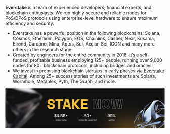 **Everstake** is a team of experienced developers, financial experts, and blockchain enthusiasts. We run highly secure and reliable nodes for PoS/DPoS protocols using enterprise-level hardware to ensure maximum efficiency and security.  
- Everstake has a powerful position in the following blockchains: Solana, Cosmos, Ethereum, Polygon, EOS, Chainlink, Casper, Near, Kusama, Elrond, Cardano, Mina, Aptos, Sui, Axelar, Sei, ICON and many more others in the research stage. 
- Created by engineers for the entire community in 2018. It’s a self-funded, profitable business employing 125+ people, running over 9,000 nodes for 80+ blockchain protocols, including bridges and oracles.
- We invest in promising blockchain startups in early phases via [Everstake Capital](https://everstake.capital). Among 25+ success stories of such investments are Solana, Wormhole, Metaplex, Pyth, The Graph, and more.

![image](everstake-overview.png)
